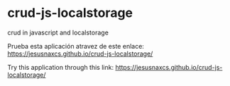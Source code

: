 # crud-js-localstorage
crud in javascript and localstorage

Prueba esta aplicación atravez de este enlace:
https://jesusnaxcs.github.io/crud-js-localstorage/

Try this application through this link: 
https://jesusnaxcs.github.io/crud-js-localstorage/
